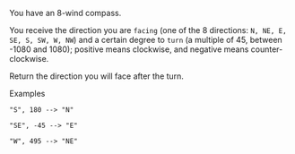 You have an 8-wind compass.

You receive the direction you are <code>facing</code> (one of the 8 directions: <code>N, NE, E, SE, S, SW, W, NW</code>) and a certain degree to <code>turn</code> (a multiple of 45, between -1080 and 1080); positive means clockwise, and negative means counter-clockwise.

Return the direction you will face after the turn.

Examples

<code>"S",  180  -->  "N"</code>

<code>"SE", -45  -->  "E"</code>

<code>"W",  495  -->  "NE"</code>